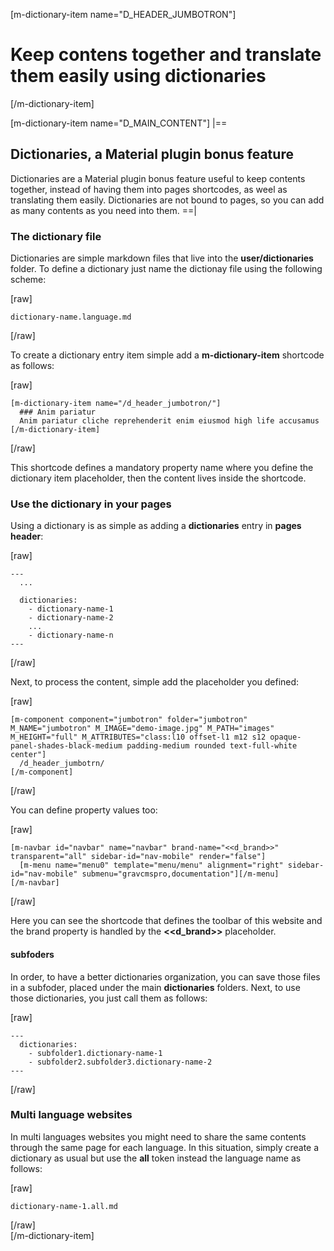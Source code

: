 [m-dictionary-item name="D_HEADER_JUMBOTRON"]
  # Keep contens together and translate them easily using dictionaries
[/m-dictionary-item]

[m-dictionary-item name="D_MAIN_CONTENT"]
  |==
  ## Dictionaries, a Material plugin bonus feature

  Dictionaries are a Material plugin bonus feature useful to keep contents together, instead of having them into pages shortcodes, as weel as translating them easily. Dictionaries are not bound to pages, so you can add as many contents as you need into them.
  ==|
  ### The dictionary file

  Dictionaries are simple markdown files that live into the **user/dictionaries** folder. To define a dictionary just name the dictionay file using the following scheme:

  [raw]
  ```
  dictionary-name.language.md
  ```
  [/raw]

  To create a dictionary entry item simple add a **m-dictionary-item** shortcode as follows:

  [raw]
  ```
  [m-dictionary-item name="/d_header_jumbotron/"]
    ### Anim pariatur
    Anim pariatur cliche reprehenderit enim eiusmod high life accusamus
  [/m-dictionary-item]
  ```
  [/raw]

  This shortcode defines a mandatory property name where you define the dictionary item placeholder, then the content lives inside the shortcode.

  ### Use the dictionary in your pages

  Using a dictionary is as simple as adding a **dictionaries** entry in **pages header**:

  [raw]
  ```
  ---
    ...

    dictionaries:
      - dictionary-name-1
      - dictionary-name-2
      ...
      - dictionary-name-n
  ---
  ```  
  [/raw]

  Next, to process the content, simple add the placeholder you defined:

  [raw]
  ```
  [m-component component="jumbotron" folder="jumbotron" M_NAME="jumbotron" M_IMAGE="demo-image.jpg" M_PATH="images" M_HEIGHT="full" M_ATTRIBUTES="class:l10 offset-l1 m12 s12 opaque-panel-shades-black-medium padding-medium rounded text-full-white center"]
    /d_header_jumbotrn/
  [/m-component]  
  ```  
  [/raw]

  You can define property values too:

  [raw]
  ```
  [m-navbar id="navbar" name="navbar" brand-name="<<d_brand>>" transparent="all" sidebar-id="nav-mobile" render="false"]
    [m-menu name="menu0" template="menu/menu" alignment="right" sidebar-id="nav-mobile" submenu="gravcmspro,documentation"][/m-menu]
  [/m-navbar]
  ```  
  [/raw]

  Here you can see the shortcode that defines the toolbar of this website and the brand property is handled by the **<<d_brand>>** placeholder.


  #### subfoders

  In order, to have a better dictionaries organization, you can save those files in a subfoder, placed under the main **dictionaries** folders. Next, to use those dictionaries, you just call them as follows:

  [raw]
  ```
  ---
    dictionaries:
      - subfolder1.dictionary-name-1
      - subfolder2.subfolder3.dictionary-name-2
  ---
  ```  
  [/raw]

  ### Multi language websites

  In multi languages websites you might need to share the same contents through the same page for each language. In this situation, simply create a dictionary as usual but use the **all** token instead the language name as follows:

  [raw]
  ```
  dictionary-name-1.all.md
  ```  
  [/raw]  
[/m-dictionary-item]

